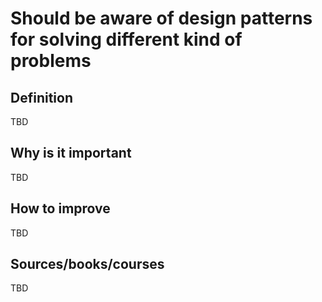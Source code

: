 # Should be aware of design patterns for solving different kind of problems

## Definition

TBD

## Why is it important

TBD

## How to improve

TBD

## Sources/books/courses

TBD